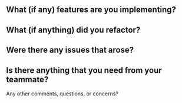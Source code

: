 ## What (if any) features are you implementing?

## What (if anything) did you refactor?

## Were there any issues that arose?

## Is there anything that you need from your teammate?

Any other comments, questions, or concerns?
